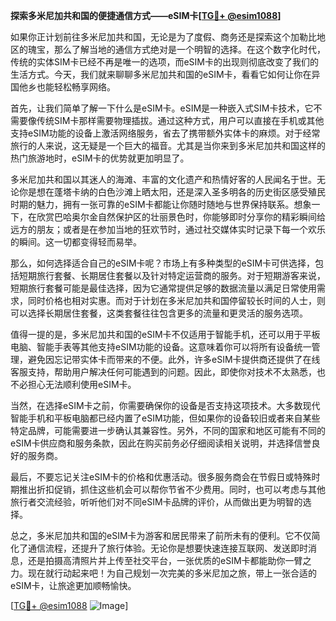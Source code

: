 **探索多米尼加共和国的便捷通信方式——eSIM卡[[TG💪+ @esim1088](https://t.me/s/esim1088)]**

如果你正计划前往多米尼加共和国，无论是为了度假、商务还是探索这个加勒比地区的瑰宝，那么了解当地的通信方式绝对是一个明智的选择。在这个数字化时代，传统的实体SIM卡已经不再是唯一的选项，而eSIM卡的出现则彻底改变了我们的生活方式。今天，我们就来聊聊多米尼加共和国的eSIM卡，看看它如何让你在异国他乡也能轻松畅享网络。

首先，让我们简单了解一下什么是eSIM卡。eSIM是一种嵌入式SIM卡技术，它不需要像传统SIM卡那样需要物理插拔。通过这种方式，用户可以直接在手机或其他支持eSIM功能的设备上激活网络服务，省去了携带额外实体卡的麻烦。对于经常旅行的人来说，这无疑是一个巨大的福音。尤其是当你来到多米尼加共和国这样的热门旅游地时，eSIM卡的优势就更加明显了。

多米尼加共和国以其迷人的海滩、丰富的文化遗产和热情好客的人民闻名于世。无论你是想在蓬塔卡纳的白色沙滩上晒太阳，还是深入圣多明各的历史街区感受殖民时期的魅力，拥有一张可靠的eSIM卡都能让你随时随地与世界保持联系。想象一下，在欣赏巴哈奥尔金自然保护区的壮丽景色时，你能够即时分享你的精彩瞬间给远方的朋友；或者是在参加当地的狂欢节时，通过社交媒体实时记录下每一个欢乐的瞬间。这一切都变得轻而易举。

那么，如何选择适合自己的eSIM卡呢？市场上有多种类型的eSIM卡可供选择，包括短期旅行套餐、长期居住套餐以及针对特定运营商的服务。对于短期游客来说，短期旅行套餐可能是最佳选择，因为它通常提供足够的数据流量以满足日常使用需求，同时价格也相对实惠。而对于计划在多米尼加共和国停留较长时间的人士，则可以选择长期居住套餐，这类套餐往往包含更多的流量和更灵活的服务选项。

值得一提的是，多米尼加共和国的eSIM卡不仅适用于智能手机，还可以用于平板电脑、智能手表等其他支持eSIM功能的设备。这意味着你可以将所有设备统一管理，避免因忘记带实体卡而带来的不便。此外，许多eSIM卡提供商还提供了在线客服支持，帮助用户解决任何可能遇到的问题。因此，即使你对技术不太熟悉，也不必担心无法顺利使用eSIM卡。

当然，在选择eSIM卡之前，你需要确保你的设备是否支持这项技术。大多数现代智能手机和平板电脑都已经内置了eSIM功能，但如果你的设备较旧或者来自某些特定品牌，可能需要进一步确认其兼容性。另外，不同的国家和地区可能有不同的eSIM卡供应商和服务条款，因此在购买前务必仔细阅读相关说明，并选择信誉良好的服务商。

最后，不要忘记关注eSIM卡的价格和优惠活动。很多服务商会在节假日或特殊时期推出折扣促销，抓住这些机会可以帮你节省不少费用。同时，也可以考虑与其他旅行者交流经验，听听他们对不同eSIM卡品牌的评价，从而做出更为明智的选择。

总之，多米尼加共和国的eSIM卡为游客和居民带来了前所未有的便利。它不仅简化了通信流程，还提升了旅行体验。无论你是想要快速连接互联网、发送即时消息，还是拍摄高清照片并上传至社交平台，一张优质的eSIM卡都能助你一臂之力。现在就行动起来吧！为自己规划一次完美的多米尼加之旅，带上一张合适的eSIM卡，让旅途更加顺畅愉快。

[[TG💪+ @esim1088](https://t.me/s/esim1088) ![Image](https://i.postimg.cc/4NQfJmqS/Snipaste-2025-05-13-00-14-12.png)]